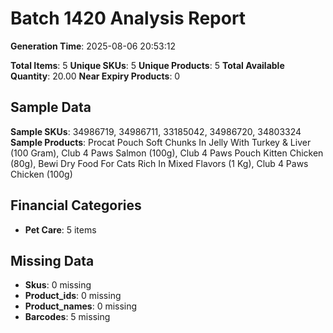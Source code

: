 # Batch 1420 Analysis Report

**Generation Time**: 2025-08-06 20:53:12

**Total Items**: 5
**Unique SKUs**: 5
**Unique Products**: 5
**Total Available Quantity**: 20.00
**Near Expiry Products**: 0

## Sample Data
**Sample SKUs**: 34986719, 34986711, 33185042, 34986720, 34803324
**Sample Products**: Procat Pouch Soft Chunks In Jelly With Turkey & Liver (100 Gram), Club 4 Paws Salmon (100g), Club 4 Paws Pouch Kitten Chicken (80g), Bewi Dry Food For Cats Rich In Mixed Flavors (1 Kg), Club 4 Paws Chicken (100g)

## Financial Categories
- **Pet Care**: 5 items

## Missing Data
- **Skus**: 0 missing
- **Product_ids**: 0 missing
- **Product_names**: 0 missing
- **Barcodes**: 5 missing
